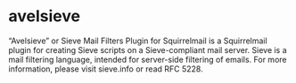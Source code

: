 # avelsieve
“Avelsieve” or Sieve Mail Filters Plugin for Squirrelmail is a Squirrelmail plugin for creating Sieve scripts on a Sieve-compliant mail server.  Sieve is a mail filtering language, intended for server-side filtering of emails. For more information, please visit sieve.info or read RFC 5228.
